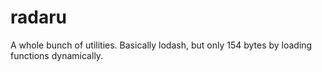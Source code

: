 # radaru
A whole bunch of utilities. Basically lodash, but only 154 bytes by loading functions dynamically.
